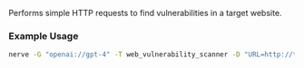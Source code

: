 Performs simple HTTP requests to find vulnerabilities in a target website.

### Example Usage

```sh
nerve -G "openai://gpt-4" -T web_vulnerability_scanner -D "URL=http://testphp.vulnweb.com/"
```